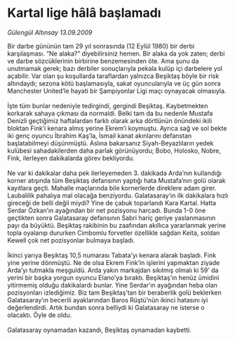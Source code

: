 # Kartal lige hâlâ başlamadı

*Gülengül Altınsay 13.09.2009*

<div class="taraf_structure_2col_1zq">
<div class="margen_n">



 <p>Bir darbe gününün tam 29 yıl sonrasında (12 Eylül 1980) bir derbi karşılaşması. “Ne alaka?” diyebilirsiniz hemen. Bir alaka da yok zaten; derbi ve darbe sözcüklerinin birbirine benzemesinden öte. Ama şunu da unutmamak gerek; bazı derbiler sonuçlarıyla pekala kulüp içi darbelere yol açabilir. Var olan şu koşullarda taraflardan yalnızca Beşiktaş böyle bir risk altındaydı; sezona kötü başlamasıyla, sakat oyuncularıyla ve üç gün sonra Manchester United’le hayati bir Şampiyonlar Ligi maçı oynayacak olmasıyla. <br/><br/>İşte tüm bunlar nedeniyle tedirgindi, gergindi Beşiktaş. Kaybetmekten korkarak sahaya çıkması da normaldi. Belki tam da bu nedenle Mustafa Denizli geçtiğimiz haftalardan farklı olarak arka dörtlünün önündeki ikili bloktan Fink’i kenara almış yerine Ekrem’i koymuştu. Ayrıca sağ ve sol bekte iki genç oyuncu İbrahim Kaş’la, İsmail kanat akınlarını defanstan başlatabilmeyi düşünmüştü. Aslına bakarsanız Siyah-Beyazlıların yedek kulübesi sahadakilerden daha parlak görünüyordu; Bobo, Holosko, Nobre, Fink, ilerleyen dakikalarda görev bekliyordu. <br/><br/>Ne var ki dakikalar daha pek ilerleyemeden 3. dakikada Arda’nın kullandığı korner atışında tüm Beşiktaş defansının yaptığı hata Mustafa’nın golü olarak kayıtlara geçti. Mahalle maçlarında bile kornerlerde direklere adam girer. Laubalilik pahalıya mal olacağa benziyordu. Galatasaray’ın ilk dakikalara hızlı gireceği de belli değil miydi? Yine de çabuk toparlandı Kara Kartal. Hatta Serdar Özkan’ın ayağından bir net pozisyonu harcadı. Bunda 1-0 öne geçtikten sonra Galatasaray defansının Sabri hariç geriye yaslanmasının payı da büyüktü. Beşiktaş rakibinin bu zaafından akıllıca yararlanmak yerine topla oyalanıp dururken Cimbomlu forvetler özellikle sağdan Keita, soldan Kewell çok net pozisyonlar bulmaya başladı. <br/><br/>İkinci yarıya Beşiktaş 10,5 numarası Tabata’yı kenara alarak başladı. Fink yine yerine dönmüştü. Ne de olsa Ekrem Fink’in işlerini yapmaktan ziyade Arda’yı tutmakla meşguldü. Arda yakın markajdan sıkılmış olmalı ki 59’ da yerini bir başka yorgun oyuncu Elano’ya bıraktı. Beşiktaş’ın henüz ümidini yitirmemiş olduğu dakikalardı bunlar. Yine Serdar’ın ayağından heba olan pozisyonları izlediğimiz. Biz tam Beşiktaş’tan bir beraberlik golü beklerken Galatasaray’ın becerili ayaklarından Baros Rüştü’nün ikinci hatasını iyi değerlendirdi. Artık bundan sonra belliydi ki Galatasaray ne isterse o olacaktı. Öyle de oldu. <br/><br/>Galatasaray oynamadan kazandı, Beşiktaş oynamadan kaybetti.</p>
<br/>
<br/>
<br/>



<br/>


<div id="taraf_not">
</div>

</div>


</div>
